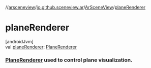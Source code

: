 //[arsceneview](../../../index.md)/[io.github.sceneview.ar](../index.md)/[ArSceneView](index.md)/[planeRenderer](plane-renderer.md)

# planeRenderer

[androidJvm]\
val [planeRenderer](plane-renderer.md): [PlaneRenderer](../../io.github.sceneview.ar.scene/-plane-renderer/index.md)

### [PlaneRenderer](../../io.github.sceneview.ar.scene/-plane-renderer/index.md) used to control plane visualization.
